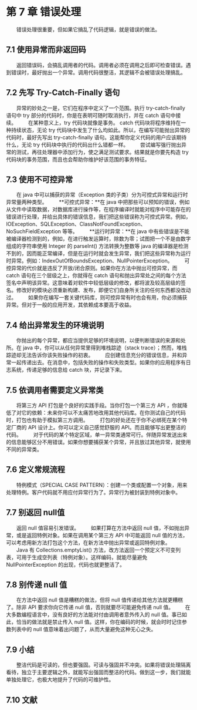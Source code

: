 # 第 7 章 错误处理
　　错误处理很重要，但如果它搞乱了代码逻辑，就是错误的做法。

## 7.1 使用异常而非返回码
　　返回错误码，会搞乱调用者的代码。调用者必须在调用之后即可检查错误。遇到错误时，最好抛出一个异常。调用代码很整洁，其逻辑不会被错误处理搞乱。

## 7.2 先写 Try-Catch-Finally 语句
　　异常的妙处之一是，它们在程序中定义了一个范围。执行 try-catch-finally 语句中 try 部分的代码时，你是在表明可随时取消执行，并在 catch 语句中接续。
　　在某种意义上，try 代码块就像是事务。 catch 代码块将程序维持在一种持续状态，无论 try 代码块中发生了什么均如此。所以，在编写可能抛出异常的代码时，最好先写出 try-catch-finally 语句。这能帮你定义代码的用户应该期待什么，无论 try 代码块中执行的代码出什么错都一样。
　　尝试编写强行抛出异常的测试，再往处理器中添加行为，使之满足测试要求。结果就是你要先构造 try 代码块的事务范围，而且也会帮助你维护好该范围的事务特征。

## 7.3 使用不可控异常
　　在 java 中可以捕获的异常（Exception 类的子类）分为可控式异常和运行时异常量两种类型。
　　**可控式异常：**在 java 中把那些可以预知的错误，例如从文件中读取数据，对数据库进行操作等，在程序编译时就能对程序中可能存在的错误进行处理，并给出具体的错误信息，我们把这些错误称为可控式异常。例如，IOException、SQLException、ClassNotFoundException、NoSuchFieldException 等等。
　　**运行时异常：**在 java 中有些错误是不能被编译器检测到的，例如，在进行触发运算时，除数为零；试图把一个不是由数字组成的字符串使用 Integer 的 parseInt() 方法转换为整数等 java 的编译器是检测不到的，因而能正常编译，但是在运行时就会发生异常，我们把这些异常称为运行时异常。例如：IndexOutOfBoundsException、NullPointerException。
　　可控异常的代价就是违反了开放/闭合原则。如果你在方法中抛出可控异常，而 catch 语句在三个层级之上，你就得在 catch 语句和抛出异常处之间的每个方法签名中声明该异常。这意味着对软件中较低层级的修改，都将波及较高层级的签名。修改好的模块必须重新构建、发布，即便它们自身所关注的任何东西都没改动过。
　　如果你在编写一套关键代码库，则可控异常有时也会有用，你必须捕获异常。但对于一般的应用开发，其依赖成本要高于收益。

## 7.4 给出异常发生的环境说明
　　你抛出的每个异常，都应当提供足够的环境说明，以便判断错误的来源和处所。在 java 中，你可以从任何异常里得到堆栈踪迹（stack trace）；然而，堆栈踪迹却无法告诉你该失败操作的初衷。
　　应创建信息充分的错误信息，并和异常一起传递出去。在消息中，包括失败的操作和失败类型。如果你的应用程序有日志系统，传递足够的信息给 catch 块，并记录下来。

## 7.5 依调用者需要定义异常类
　　将第三方 API 打包是个良好的实践手段。当你打包一个第三方 API ，你就降低了对它的依赖：未来你可以不太痛苦地改用其他代码库。在你测试自己的代码时，打包也有助于模拟第三方调用。
　　打包的好处还在于你不必绑死在某个特定厂商的 API 设计上。你可以定义自己感觉舒服的 API。而且能够写出更整洁的代码。
　　对于代码的某个特定区域，单一异常类通常可行。伴随异常发送出来的信息能够区分不用错误。如果你想要捕获某个异常，并且放过其他异常，就使用不同的异常类。

## 7.6 定义常规流程
　　特例模式（SPECIAL CASE PATTERN）：创建一个类或配置一个对象，用来处理特例。客户代码就不用应付异常行为了。异常行为被封装到特例对象中。

## 7.7 别返回 null值
　　返回 null 值容易引发错误。
　　如果打算在方法中返回 null 值，不如抛出异常，或是返回特例对象。如果在调用某个第三方 API 中可能返回 null 值的方法，可以考虑用新方法打包这个方法，在新方法中抛出异常或返回特例对象。
　　Java 有 Collections.emptyList() 方法，改方法返回一个预定义不可变列表，可用于生成空列表（特例对象）。这样编码，就能尽量避免 NullPointerException 的出现，代码也就更整洁了。

## 7.8 别传递 null 值
　　在方法中返回 null 值是糟糕的做法，但将  null 值传递给其他方法就更糟糕了。除非 API 要求你向它传递 null 值，否则就要尽可能避免传递 null 值。
　　在大多数编程语言中，没有良好的方法能对付由调用者意外传入的 null 值。事已如此，恰当的做法就是禁止传入 null 值。这样，你在编码的时候，就会时时记住参数列表中的 null 值意味着出问题了，从而大量避免这种无心之失。

## 7.9 小结
　　整洁代码是可读的，但也要强固。可读与强固并不冲突。如果将错误处理隔离看待，独立于主要逻辑之外，就能写出强固而整洁的代码。做到这一步，我们就能单独处理它，也极大地提升了代码的可维护性。

## 7.10 文献

